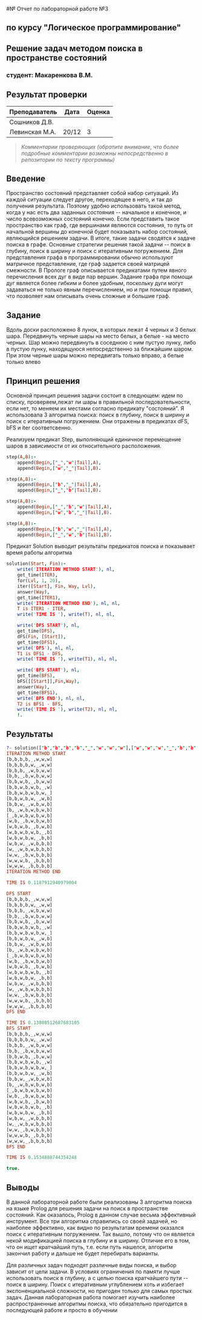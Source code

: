 #№ Отчет по лабораторной работе №3
## по курсу "Логическое программирование"

## Решение задач методом поиска в пространстве состояний

### студент: Макаренкова В.М.

## Результат проверки

| Преподаватель     | Дата         |  Оценка       |
|-------------------|--------------|---------------|
| Сошников Д.В. |              |               |
| Левинская М.А.|    20/12     |     3         |

> *Комментарии проверяющих (обратите внимание, что более подробные комментарии возможны непосредственно в репозитории по тексту программы)*


## Введение


   Пространство состояний представляет собой набор ситуаций. Из каждой ситуации следует другое, переходящее в него, и так до получения результата. Поэтому удобно использовать такой метод, когда у нас есть два заданных состояния -- начальное и конечное, и число всевозможных состояний конечно. Если представить такое пространство как граф, где вершинами являются состояния, то путь от начальной вершины до конечной будет показывать набор состояний, являющийся решением задачи. В итоге, такие задачи сводятся к задаче поиска в графе. Основные стратегии решения такой задачи -- поиск в глубину, поиск в ширину и поиск с итеративным погружением.
Для представления графа в программировании обычно используют матричное представление, где граф задается своей матрицей смежности. В Прологе граф описывается предикатами путем явного перечисления всех дуг в виде пар вершин. Задание графа при помощи дуг является более гибким и более удобным, поскольку дуги могут задаваться не только явным перечислением, но и при помощи правил, что позволяет нам описывать очень сложные и большие граф.

## Задание

   Вдоль доски расположено 8 лунок, в которых лежат 4 черных и 3 белых шара. Передвинуть черные шары на место белых, а белые - на место черных. Шар можно передвинуть в соседнюю с ним пустую лунку, либо в пустую лунку, находящуюся непосредственно за ближайшим шаром. При этом черные шары можно передвигать только вправо, а белые только влево


## Принцип решения
   Основной принцип решения задачи состоит в следующем: идем по списку, проверяем,лежат ли шары в правильной последовательности, если нет, то меняем их местами согласно предикату "состояний". Я использовала 3 алгоритма поиска: поиск в глубину, поиск в ширину и поиск с итеративным погружением. Они отражены в предикатах dFS, bFS и iter соответсвенно.



Реализуем предикат Step, выполняющий единичное перемещение шаров в зависимости от их относительного расположения.
```prolog
step(A,B):-
    append(Begin,["_","w"|Tail],A),
    append(Begin,["w","_"|Tail],B).

step(A,B):-
    append(Begin,["b","_"|Tail],A),
    append(Begin,["_","b"|Tail],B).

step(A,B):-
    append(Begin,["_","b","w"|Tail],A),
    append(Begin,["w","b","_"|Tail],B).

step(A,B):-
    append(Begin,["b","w","_"|Tail],A),
    append(Begin,["_","w","b"|Tail],B).
```
Предикат Solution выводит результаты предикатов поиска и показывает время работы алгоритма
```prolog
solution(Start, Fin):-
    write('ITERATION METHOD START'), nl,
    get_time(ITER),
    for(Lvl, 1, 20),
    iter([Start], Fin, Way, Lvl),
    answer(Way),
    get_time(ITER1),
    write('ITERATION METHOD END'), nl, nl,
    T is ITER1 - ITER,
    write('TIME IS '), write(T), nl, nl,

    write('DFS START'), nl,
    get_time(DFS),
    dFS(Fin, [Start]),
    get_time(DFS1),
    write('DFS'), nl, nl,
    T1 is DFS1 - DFS,
    write('TIME IS '), write(T1), nl, nl,

    write('BFS START'), nl,
    get_time(BFS),
    bFS([[Start]],Fin,Way),
    answer(Way),
    get_time(BFS1),
    write('BFS END'), nl, nl,
    T2 is BFS1 - BFS,
    write('TIME IS '), write(T2), nl, nl,
    !.
```
## Результаты

```prolog
?- solution(["b","b","b","b","_","w","w","w"],["w","w","w","_","b","b","b","b"]).
ITERATION METHOD START
[b,b,b,b,_,w,w,w]
[b,b,b,b,w,_,w,w]
[b,b,b,_,w,b,w,w]
[b,b,_,b,w,b,w,w]
[b,b,w,b,_,b,w,w]
[b,b,w,b,w,b,_,w]
[b,b,w,b,w,b,w,_]
[b,b,w,b,w,_,w,b]
[b,b,w,_,w,b,w,b]
[b,_,w,b,w,b,w,b]
[_,b,w,b,w,b,w,b]
[w,b,_,b,w,b,w,b]
[w,b,w,b,_,b,w,b]
[w,b,w,b,w,b,_,b]
[w,b,w,b,w,_,b,b]
[w,b,w,_,w,b,b,b]
[w,_,w,b,w,b,b,b]
[w,w,_,b,w,b,b,b]
[w,w,w,b,_,b,b,b]
[w,w,w,_,b,b,b,b]
ITERATION METHOD END

TIME IS 0.1187912940979004

DFS START
[b,b,b,b,_,w,w,w]
[b,b,b,b,w,_,w,w]
[b,b,b,_,w,b,w,w]
[b,b,_,b,w,b,w,w]
[b,b,w,b,_,b,w,w]
[b,b,w,b,w,b,_,w]
[b,b,w,b,w,b,w,_]
[b,b,w,b,w,_,w,b]
[b,b,w,_,w,b,w,b]
[b,_,w,b,w,b,w,b]
[_,b,w,b,w,b,w,b]
[w,b,_,b,w,b,w,b]
[w,b,w,b,_,b,w,b]
[w,b,w,b,w,b,_,b]
[w,b,w,b,w,_,b,b]
[w,b,w,_,w,b,b,b]
[w,_,w,b,w,b,b,b]
[w,w,_,b,w,b,b,b]
[w,w,w,b,_,b,b,b]
[w,w,w,_,b,b,b,b]
DFS END

TIME IS 0.13808512687683105
BFS START
[b,b,b,b,_,w,w,w]
[b,b,b,b,w,_,w,w]
[b,b,b,_,w,b,w,w]
[b,b,_,b,w,b,w,w]
[b,b,w,b,_,b,w,w]
[b,b,w,b,w,b,_,w]
[b,b,w,b,w,b,w,_]
[b,b,w,b,w,_,w,b]
[b,b,w,_,w,b,w,b]
[b,_,w,b,w,b,w,b]
[_,b,w,b,w,b,w,b]
[w,b,_,b,w,b,w,b]
[w,b,w,b,_,b,w,b]
[w,b,w,b,w,b,_,b]
[w,b,w,b,w,_,b,b]
[w,b,w,_,w,b,b,b]
[w,_,w,b,w,b,b,b]
[w,w,_,b,w,b,b,b]
[w,w,w,b,_,b,b,b]
[w,w,w,_,b,b,b,b]
BFS END

TIME IS 0.1534888744354248

true.
```

## Выводы
   В данной лабораторной работе были реализованы 3 алгоритма поиска на языке Prolog для решения задачи на поиск в пространстве состояний. Как оказалось, Prolog в данном случае весьма эффективный инструмент.
	 Все три алгоритма справились со своей задачей, но наиболее эффективно, как видно по результатам времени оказался поиск с итеративным погружением. Так вышло, потому что он является некой модификацией поиска в глубину и в ширину. Отличие его в том, что он ищет кратчайший путь, т.е. если путь нашелся, алгоритм закончил работу и дальше не будет перебирать варианты.
   
   Для различных задач подходят различные виды поиска, и выбор зависит от цели задачи. В условиях ограничения по памяти лучше использовать поиск в глубину, а с целью поиска кратчайшего пути -- поиск в ширину. Поиск с итеративным углублением хоть и избегает экспоненциальной сложности, но пригоден только для самых простых задач. 
   Данная лабораторная работа помогает изучить наиболее распространенные алгоритмы поиска, что обязательно пригодится в последующей работе и просто в обучении





